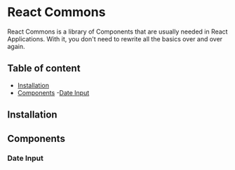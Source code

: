 # React Commons

React Commons is a library of Components that are usually needed in React Applications. With it, you don't need to rewrite all the basics over and over again.

## Table of content

- [Installation](#installation)
- [Components](#components)
    -[Date Input](#date-input)
  

## Installation

## Components
 
### Date Input
